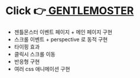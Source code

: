 # Click 👉<a href = 'https://awesomeyelim.github.io/GENTLEMOSTER/' target='_blank'> GENTLEMOSTER</a>
  - 젠틀몬스터 이벤트 페이지 + 메인 페이지 구현
  - 스크롤 이벤트 + perspective 로 동적 구현
  - 타이핑 효과 
  - 클릭시 스크롤 이동
  - 반응형 구현
  - 여러 css 애니메이션 구현

